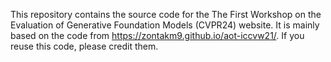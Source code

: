 This repository contains the source code for the The First Workshop on the Evaluation of Generative Foundation Models (CVPR24) website. It is mainly based on the code from https://zontakm9.github.io/aot-iccvw21/. If you reuse this code, please credit them.